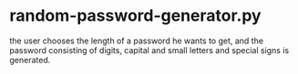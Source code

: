 # random-password-generator.py

the user chooses the length of a password he wants to get, and the password consisting of digits, capital and small letters and special signs is generated.

